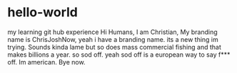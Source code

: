 # hello-world
my learning git hub experience
Hi Humans, I am Christian, My branding name is ChrisJoshNow, yeah i have a branding name. its a new thing im trying. Sounds kinda lame but so does mass commercial fishing and that makes billions a year. so sod off. yeah sod off is a european way to say f*** off. Im american. Bye now. 
